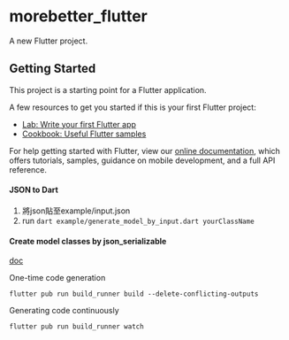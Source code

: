 # morebetter_flutter

A new Flutter project.

## Getting Started

This project is a starting point for a Flutter application.

A few resources to get you started if this is your first Flutter project:

- [Lab: Write your first Flutter app](https://flutter.dev/docs/get-started/codelab)
- [Cookbook: Useful Flutter samples](https://flutter.dev/docs/cookbook)

For help getting started with Flutter, view our
[online documentation](https://flutter.dev/docs), which offers tutorials,
samples, guidance on mobile development, and a full API reference.


#### JSON to Dart
1. 將json貼至example/input.json
2. run `dart example/generate_model_by_input.dart yourClassName`

#### Create model classes by json_serializable

[doc](https://docs.flutter.dev/development/data-and-backend/json#serializing-json-using-code-generation-libraries)

One-time code generation

    flutter pub run build_runner build --delete-conflicting-outputs

Generating code continuously

    flutter pub run build_runner watch